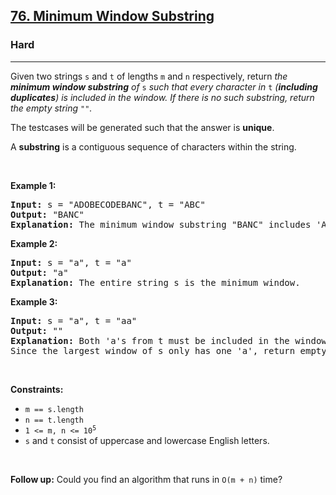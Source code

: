 <h2><a href="https://leetcode.com/problems/minimum-window-substring/">76. Minimum Window Substring</a></h2><h3>Hard</h3><hr><div style="user-select: auto;"><p style="user-select: auto;">Given two strings <code style="user-select: auto;">s</code> and <code style="user-select: auto;">t</code> of lengths <code style="user-select: auto;">m</code> and <code style="user-select: auto;">n</code> respectively, return <em style="user-select: auto;">the <strong style="user-select: auto;">minimum window substring</strong> of </em><code style="user-select: auto;">s</code><em style="user-select: auto;"> such that every character in </em><code style="user-select: auto;">t</code><em style="user-select: auto;"> (<strong style="user-select: auto;">including duplicates</strong>) is included in the window. If there is no such substring</em><em style="user-select: auto;">, return the empty string </em><code style="user-select: auto;">""</code><em style="user-select: auto;">.</em></p>

<p style="user-select: auto;">The testcases will be generated such that the answer is <strong style="user-select: auto;">unique</strong>.</p>

<p style="user-select: auto;">A <strong style="user-select: auto;">substring</strong> is a contiguous sequence of characters within the string.</p>

<p style="user-select: auto;">&nbsp;</p>
<p style="user-select: auto;"><strong class="example" style="user-select: auto;">Example 1:</strong></p>

<pre style="user-select: auto;"><strong style="user-select: auto;">Input:</strong> s = "ADOBECODEBANC", t = "ABC"
<strong style="user-select: auto;">Output:</strong> "BANC"
<strong style="user-select: auto;">Explanation:</strong> The minimum window substring "BANC" includes 'A', 'B', and 'C' from string t.
</pre>

<p style="user-select: auto;"><strong class="example" style="user-select: auto;">Example 2:</strong></p>

<pre style="user-select: auto;"><strong style="user-select: auto;">Input:</strong> s = "a", t = "a"
<strong style="user-select: auto;">Output:</strong> "a"
<strong style="user-select: auto;">Explanation:</strong> The entire string s is the minimum window.
</pre>

<p style="user-select: auto;"><strong class="example" style="user-select: auto;">Example 3:</strong></p>

<pre style="user-select: auto;"><strong style="user-select: auto;">Input:</strong> s = "a", t = "aa"
<strong style="user-select: auto;">Output:</strong> ""
<strong style="user-select: auto;">Explanation:</strong> Both 'a's from t must be included in the window.
Since the largest window of s only has one 'a', return empty string.
</pre>

<p style="user-select: auto;">&nbsp;</p>
<p style="user-select: auto;"><strong style="user-select: auto;">Constraints:</strong></p>

<ul style="user-select: auto;">
	<li style="user-select: auto;"><code style="user-select: auto;">m == s.length</code></li>
	<li style="user-select: auto;"><code style="user-select: auto;">n == t.length</code></li>
	<li style="user-select: auto;"><code style="user-select: auto;">1 &lt;= m, n&nbsp;&lt;= 10<sup style="user-select: auto;">5</sup></code></li>
	<li style="user-select: auto;"><code style="user-select: auto;">s</code> and <code style="user-select: auto;">t</code> consist of uppercase and lowercase English letters.</li>
</ul>

<p style="user-select: auto;">&nbsp;</p>
<p style="user-select: auto;"><strong style="user-select: auto;">Follow up:</strong> Could you find an algorithm that runs in <code style="user-select: auto;">O(m + n)</code> time?</p>
</div>